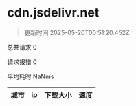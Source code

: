 
  # cdn.jsdelivr.net

  > 更新时间 2025-05-20T00:51:20.452Z
  
  总共请求 0

  请求报错 0

  平均耗时 NaNms

|城市|ip|下载大小|速度|
|-----|----------|---|---|

  